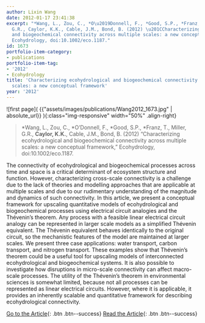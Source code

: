 ```yaml
---
author: Lixin Wang
date: 2012-01-17 23:41:38
excerpt: "*Wang, L., Zou, C., *O\u2019Donnell, F., *Good, S.P., *Franz, T., Miller,
  G.R., Caylor, K.K., Cable, J.M., Bond, B. (2012) \u201CCharacterizing ecohydrological
  and biogeochemical connectivity across multiple scales: a new conceptual framework,\u201D
  Ecohydrology, doi:10.1002/eco.1187."
id: 1673
portfolio-item-category:
- publications
portfolio-item-tag:
- '2012'
- Ecohydrology
title: 'Characterizing ecohydrological and biogeochemical connectivity across multiple
  scales: a new conceptual framework'
year: '2012'
---
```


![first page]( {{"assets/images/publications/Wang2012_1673.jpg" | absolute_url}} ){:class="img-responsive" width="50%" .align-right}

> \*Wang, L., Zou, C., \*O’Donnell, F., \*Good, S.P., \*Franz, T., Miller, G.R., **Caylor, K.K.**, Cable, J.M., Bond, B. (2012) “Characterizing ecohydrological and biogeochemical connectivity across multiple scales: a new conceptual framework,” Ecohydrology, doi:10.1002/eco.1187.


The connectivity of ecohydrological and biogeochemical processes across time and space is a critical determinant of ecosystem structure and function. However, characterizing cross-scale connectivity is a challenge due to the lack of theories and modelling approaches that are applicable at multiple scales and due to our rudimentary understanding of the magnitude and dynamics of such connectivity. In this article, we present a conceptual framework for upscaling quantitative models of ecohydrological and biogeochemical processes using electrical circuit analogies and the Thévenin’s theorem. Any process with a feasible linear electrical circuit analogy can be represented in larger scale models as a simplified Thévenin equivalent. The Thévenin equivalent behaves identically to the original circuit, so the mechanistic features of the model are maintained at larger scales. We present three case applications: water transport, carbon transport, and nitrogen transport. These examples show that Thévenin’s theorem could be a useful tool for upscaling models of interconnected ecohydrological and biogeochemical systems. It is also possible to investigate how disruptions in micro-scale connectivity can affect macro-scale processes. The utility of the Thévenin’s theorem in environmental sciences is somewhat limited, because not all processes can be represented as linear electrical circuits. However, where it is applicable, it provides an inherently scalable and quantitative framework for describing ecohydrological connectivity.


[Go to the Article](http://dx.doi.org/10.1002/eco.187){: .btn .btn--success}
[Read the Article](https://www.dropbox.com/s/lfjy93cuec5fnl8/Ecohydrol.%202012%20Wang.pdf){: .btn .btn--success}